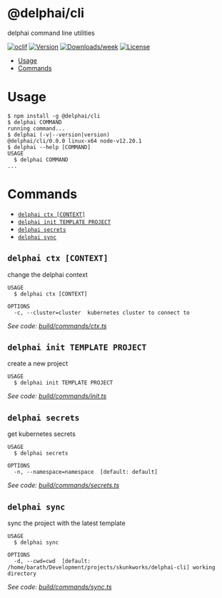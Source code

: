 @delphai/cli
============

delphai command line utilities

[![oclif](https://img.shields.io/badge/cli-oclif-brightgreen.svg)](https://oclif.io)
[![Version](https://img.shields.io/npm/v/@delphai/cli.svg)](https://npmjs.org/package/@delphai/cli)
[![Downloads/week](https://img.shields.io/npm/dw/@delphai/cli.svg)](https://npmjs.org/package/@delphai/cli)
[![License](https://img.shields.io/npm/l/@delphai/cli.svg)](https://github.com/delphai/delphai-cli/blob/master/package.json)

<!-- toc -->
* [Usage](#usage)
* [Commands](#commands)
<!-- tocstop -->
# Usage
<!-- usage -->
```sh-session
$ npm install -g @delphai/cli
$ delphai COMMAND
running command...
$ delphai (-v|--version|version)
@delphai/cli/0.0.0 linux-x64 node-v12.20.1
$ delphai --help [COMMAND]
USAGE
  $ delphai COMMAND
...
```
<!-- usagestop -->
# Commands
<!-- commands -->
* [`delphai ctx [CONTEXT]`](#delphai-ctx-context)
* [`delphai init TEMPLATE PROJECT`](#delphai-init-template-project)
* [`delphai secrets`](#delphai-secrets)
* [`delphai sync`](#delphai-sync)

## `delphai ctx [CONTEXT]`

change the delphai context

```
USAGE
  $ delphai ctx [CONTEXT]

OPTIONS
  -c, --cluster=cluster  kubernetes cluster to connect to
```

_See code: [build/commands/ctx.ts](https://github.com/delphai/delphai-cli/blob/v0.0.0/build/commands/ctx.ts)_

## `delphai init TEMPLATE PROJECT`

create a new project

```
USAGE
  $ delphai init TEMPLATE PROJECT
```

_See code: [build/commands/init.ts](https://github.com/delphai/delphai-cli/blob/v0.0.0/build/commands/init.ts)_

## `delphai secrets`

get kubernetes secrets

```
USAGE
  $ delphai secrets

OPTIONS
  -n, --namespace=namespace  [default: default]
```

_See code: [build/commands/secrets.ts](https://github.com/delphai/delphai-cli/blob/v0.0.0/build/commands/secrets.ts)_

## `delphai sync`

sync the project with the latest template

```
USAGE
  $ delphai sync

OPTIONS
  -d, --cwd=cwd  [default: /home/barath/Development/projects/skunkworks/delphai-cli] working directory
```

_See code: [build/commands/sync.ts](https://github.com/delphai/delphai-cli/blob/v0.0.0/build/commands/sync.ts)_
<!-- commandsstop -->

